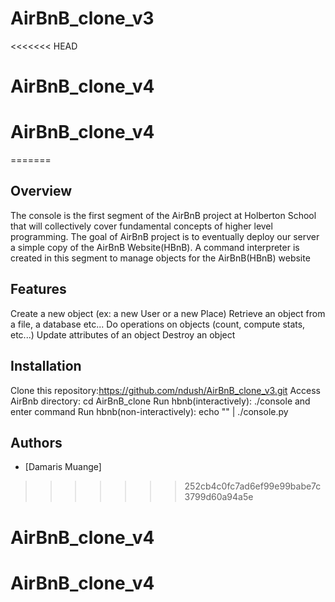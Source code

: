 # AirBnB_clone_v3
<<<<<<< HEAD
# AirBnB_clone_v4
# AirBnB_clone_v4
=======

## Overview
The console is the first segment of the AirBnB project at Holberton School that will collectively cover fundamental concepts of higher level programming.
 The goal of AirBnB project is to eventually deploy our server a simple copy of the AirBnB Website(HBnB).
 A command interpreter is created in this segment to manage objects for the AirBnB(HBnB) website

## Features
Create a new object (ex: a new User or a new Place)
Retrieve an object from a file, a database etc...
Do operations on objects (count, compute stats, etc...)
Update attributes of an object
Destroy an object
## Installation
Clone this repository:https://github.com/ndush/AirBnB_clone_v3.git
Access AirBnb directory: cd AirBnB_clone
Run hbnb(interactively): ./console and enter command
Run hbnb(non-interactively): echo "<command>" | ./console.py

## Authors
-  [Damaris Muange]

>>>>>>> 252cb4c0fc7ad6ef99e99babe7c3799d60a94a5e
# AirBnB_clone_v4
# AirBnB_clone_v4
